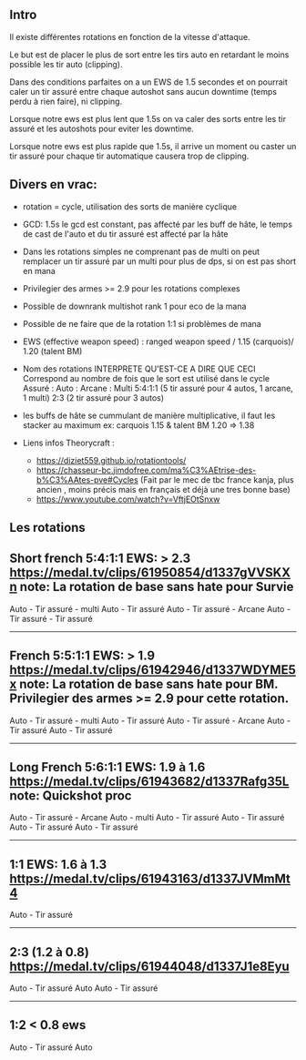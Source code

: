 ## Intro
Il existe différentes rotations en fonction de la vitesse d'attaque.

Le but est de placer le plus de sort entre les tirs auto en retardant le moins possible les tir auto (clipping).

Dans des conditions parfaites on a un EWS de 1.5 secondes et on pourrait caler un tir assuré entre chaque autoshot sans aucun downtime (temps perdu à rien faire), ni clipping.

Lorsque notre ews est plus lent que 1.5s on va caler des sorts entre les tir assuré et les autoshots pour eviter les downtime.

Lorsque notre ews est plus rapide que 1.5s, il arrive un moment ou caster un tir assuré pour chaque tir automatique causera trop de clipping.


## Divers en vrac:

 - rotation = cycle, utilisation des sorts de manière cyclique
 - GCD: 1.5s le gcd est constant, pas affecté par les buff de hâte, le temps de cast de l'auto et du tir assuré est affecté par la hâte
 - Dans les rotations simples ne comprenant pas de multi on peut remplacer un tir assuré par un multi pour plus de dps, si on est pas short en mana
 - Privilegier des armes >= 2.9 pour les rotations complexes
 - Possible de downrank multishot rank 1 pour eco de la mana
 - Possible de ne faire que de la rotation 1:1 si problèmes de mana
 - EWS (effective weapon speed) : ranged weapon speed / 1.15 (carquois)/ 1.20 (talent BM)
 
 - Nom des rotations INTERPRETE QU'EST-CE A DIRE QUE CECI
    Correspond au nombre de fois que le sort est utilisé dans le cycle
    Assuré : Auto :  Arcane : Multi
    5:4:1:1 (5 tir assuré pour 4 autos, 1 arcane, 1 multi)
    2:3 (2 tir assuré pour 3 autos)
 - les buffs de hâte se cummulant de manière multiplicative, il faut les stacker au maximum ex: carquois 1.15 & talent BM 1.20  => 1.38

 - Liens infos Theorycraft : 
    - https://diziet559.github.io/rotationtools/
    - https://chasseur-bc.jimdofree.com/ma%C3%AEtrise-des-b%C3%AAtes-pve#Cycles (Fait par le mec de tbc france kanja, plus ancien , moins précis mais en français et déjà une tres bonne base)
    - https://www.youtube.com/watch?v=VftjEOtSnxw



## Les rotations

###
Short french 5:4:1:1 EWS: > 2.3 https://medal.tv/clips/61950854/d1337gVVSKXn
note: La rotation de base sans hate pour Survie
---------------------------------------------------------------------------------------
Auto - Tir assuré - multi
Auto - Tir assuré
Auto - Tir assuré - Arcane
Auto - Tir assuré - Tir assuré

---------------------------------------------------------------------------------------
French 5:5:1:1 EWS: > 1.9 https://medal.tv/clips/61942946/d1337WDYME5x
note: La rotation de base sans hate pour BM.  Privilegier des armes >= 2.9 pour cette rotation.
---------------------------------------------------------------------------------------
Auto - Tir assuré - multi
Auto - Tir assuré
Auto - Tir assuré - Arcane
Auto - Tir assuré
Auto - Tir assuré

---------------------------------------------------------------------------------------
Long French 5:6:1:1 EWS: 1.9 à 1.6 https://medal.tv/clips/61943682/d1337Rafg35L
note: Quickshot proc
---------------------------------------------------------------------------------------
Auto - Tir assuré - Arcane
Auto - multi
Auto - Tir assuré
Auto - Tir assuré
Auto - Tir assuré
Auto - Tir assuré

---------------------------------------------------------------------------------------
1:1 EWS: 1.6 à 1.3 https://medal.tv/clips/61943163/d1337JVMmMt4
---------------------------------------------------------------------------------------
Auto - Tir assuré

---------------------------------------------------------------------------------------
2:3 (1.2 à 0.8) https://medal.tv/clips/61944048/d1337J1e8Eyu
---------------------------------------------------------------------------------------
Auto - Tir assuré
Auto 
Auto - Tir assuré

---------------------------------------------------------------------------------------
1:2 < 0.8 ews
---------------------------------------------------------------------------------------
Auto - Tir assuré
Auto
